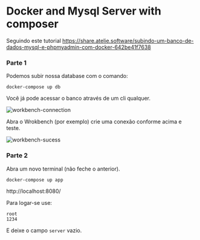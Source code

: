 # Docker and Mysql Server with composer

Seguindo este tutorial https://share.atelie.software/subindo-um-banco-de-dados-mysql-e-phpmyadmin-com-docker-642be41f7638


### Parte 1

Podemos subir nossa database com o comando:

    docker-compose up db

Você já pode acessar o banco através de um cli qualquer.

![workbench-connection](https://user-images.githubusercontent.com/1257048/97791900-517bd580-1bb6-11eb-900f-e73a07356894.png)

Abra o Wrokbench (por exemplo) crie uma conexão conforme acima e teste.

![workbench-sucess](https://user-images.githubusercontent.com/1257048/97791929-8ee06300-1bb6-11eb-8812-8f23f0b67e74.png)


### Parte 2

Abra um novo terminal (não feche o anterior).
    
    docker-compose up app
    
http://localhost:8080/

Para logar-se use:

    root
    1234

E deixe o campo `server` vazio.
